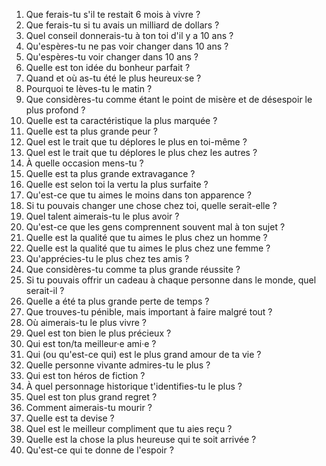 1. Que ferais-tu s'il te restait 6 mois à vivre ?
2. Que ferais-tu si tu avais un milliard de dollars ?
3. Quel conseil donnerais-tu à ton toi d'il y a 10 ans ?
4. Qu'espères-tu ne pas voir changer dans 10 ans ?
5. Qu'espères-tu voir changer dans 10 ans ?
6. Quelle est ton idée du bonheur parfait ?
7. Quand et où as-tu été le plus heureux·se ?
8. Pourquoi te lèves-tu le matin ?
9. Que considères-tu comme étant le point de misère et de désespoir le plus profond ?
10. Quelle est ta caractéristique la plus marquée ?
11. Quelle est ta plus grande peur ?
12. Quel est le trait que tu déplores le plus en toi-même ?
13. Quel est le trait que tu déplores le plus chez les autres ?
14. À quelle occasion mens-tu ?
15. Quelle est ta plus grande extravagance ?
16. Quelle est selon toi la vertu la plus surfaite ?
17. Qu'est-ce que tu aimes le moins dans ton apparence ?
18. Si tu pouvais changer une chose chez toi, quelle serait-elle ?
19. Quel talent aimerais-tu le plus avoir ?
20. Qu'est-ce que les gens comprennent souvent mal à ton sujet ?
21. Quelle est la qualité que tu aimes le plus chez un homme ?
22. Quelle est la qualité que tu aimes le plus chez une femme ?
23. Qu'apprécies-tu le plus chez tes amis ?
24. Que considères-tu comme ta plus grande réussite ?
25. Si tu pouvais offrir un cadeau à chaque personne dans le monde, quel serait-il ?
26. Quelle a été ta plus grande perte de temps ?
27. Que trouves-tu pénible, mais important à faire malgré tout ?
28. Où aimerais-tu le plus vivre ?
29. Quel est ton bien le plus précieux ?
30. Qui est ton/ta meilleur·e ami·e ?
31. Qui (ou qu'est-ce qui) est le plus grand amour de ta vie ?
32. Quelle personne vivante admires-tu le plus ?
33. Qui est ton héros de fiction ?
34. À quel personnage historique t'identifies-tu le plus ?
35. Quel est ton plus grand regret ?
36. Comment aimerais-tu mourir ?
37. Quelle est ta devise ?
38. Quel est le meilleur compliment que tu aies reçu ?
39. Quelle est la chose la plus heureuse qui te soit arrivée ?
40. Qu'est-ce qui te donne de l'espoir ?
